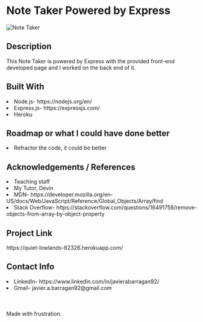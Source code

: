 <h1>Note Taker Powered by Express</h1>

![Note Taker](https://user-images.githubusercontent.com/59591116/75308120-295ff980-5813-11ea-90be-a9db3cedc0bd.gif)

<h2>Description</h2>
 This Note Taker is powered by Express with the provided front-end developed page and I worked on the back end of it.

<h2>Built With</h2>
<li>Node.js- https://nodejs.org/en/ </li>
<li>Express.js- https://expressjs.com/</li>
<li>Heroku</li>

<h2>Roadmap or what I could have done better</h2>
<li>Refractor the code, it could be better</li>

<h2> Acknowledgements / References</h2>
<li>Teaching staff</li>
<li>My Tutor, Devin</li>
<li>MDN- https://developer.mozilla.org/en-US/docs/Web/JavaScript/Reference/Global_Objects/Array/find</li>
<li>Stack Overflow- https://stackoverflow.com/questions/16491758/remove-objects-from-array-by-object-property</li>

<h2>Project Link</h2>
https://quiet-lowlands-82326.herokuapp.com/

<h2>Contact Info</h2>
<li>LinkedIn- https://www.linkedin.com/in/javierabarragan92/ </li>
<li>Gmail- javier.a.barragan92@gmail.com</li>
<br>
<br>
<br>
Made with frustration.
